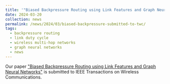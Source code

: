 ```yaml
---
title: '"Biased Backpressure Routing using Link Features and Graph Neural Networks" submitted to IEEE TWC.'
date: 2024-03-20
collection: news
permalink: /news/2024/03/biased-backpressure-submitted-to-twc/
tags:
  - backpressure routing
  - link duty cycle 
  - wireless multi-hop networks
  - graph neural networks
  - news
---
```


Our paper ["Biased Backpressure Routing using Link Features and Graph Neural Networks"](/publications/2024-03-20-biased-BP-using-link-features-and-gnn.html) is submitted to IEEE Transactions on Wireless Communications. 



